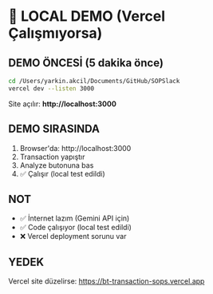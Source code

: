 # 🚀 LOCAL DEMO (Vercel Çalışmıyorsa)

## DEMO ÖNCESİ (5 dakika önce)

```bash
cd /Users/yarkin.akcil/Documents/GitHub/SOPSlack
vercel dev --listen 3000
```

Site açılır: **http://localhost:3000**

## DEMO SIRASINDA

1. Browser'da: http://localhost:3000
2. Transaction yapıştır
3. Analyze butonuna bas
4. ✅ Çalışır (local test edildi)

## NOT

- ✅ İnternet lazım (Gemini API için)
- ✅ Code çalışıyor (local test edildi)  
- ❌ Vercel deployment sorunu var

## YEDEK

Vercel site düzelirse: https://bt-transaction-sops.vercel.app
